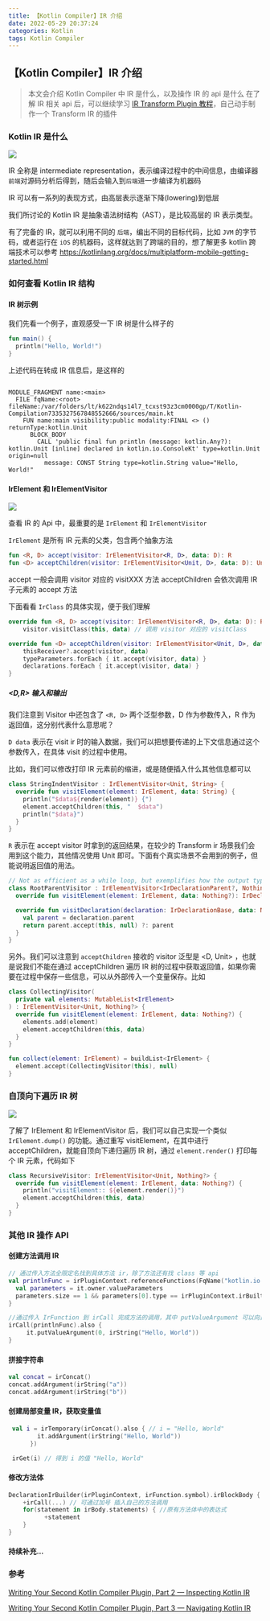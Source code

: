 ```yaml
---
title: 【Kotlin Compiler】IR 介绍
date: 2022-05-29 20:37:24
categories: Kotlin
tags: Kotlin Compiler
---
```


【Kotlin Compiler】IR 介绍
---

> 本文会介绍 Kotlin Compiler 中 IR 是什么，以及操作 IR 的 api 是什么
> 在了解 IR 相关 api 后，可以继续学习 [IR Transform Plugin 教程]()，自己动手制作一个 Transform IR 的插件

### Kotlin IR 是什么

![](./kotin_ir.png)

IR 全称是 intermediate representation，表示编译过程中的中间信息，由编译器`前端`对源码分析后得到，随后会输入到`后端`进一步编译为机器码

IR 可以有一系列的表现方式，由高层表示逐渐下降(lowering)到低层

我们所讨论的 Kotlin IR 是抽象语法树结构（AST），是比较高层的 IR 表示类型。

有了完备的 IR，就可以利用不同的 `后端`，编出不同的目标代码，比如 `JVM` 的字节码，或者运行在 `iOS` 的机器码，这样就达到了跨端的目的，想了解更多 kotlin 跨端技术可以参考 https://kotlinlang.org/docs/multiplatform-mobile-getting-started.html

### 如何查看 Kotlin IR 结构

#### IR 树示例

我们先看一个例子，直观感受一下 IR 树是什么样子的

```kotlin 
fun main() {
  println("Hello, World!")
}
```
上述代码在转成 IR 信息后，是这样的

```

MODULE_FRAGMENT name:<main>
  FILE fqName:<root> fileName:/var/folders/lt/k622ndqs14l7_tcxst93z3cm0000gp/T/Kotlin-Compilation7335327567848552666/sources/main.kt
    FUN name:main visibility:public modality:FINAL <> () returnType:kotlin.Unit
      BLOCK_BODY
        CALL 'public final fun println (message: kotlin.Any?): kotlin.Unit [inline] declared in kotlin.io.ConsoleKt' type=kotlin.Unit origin=null
          message: CONST String type=kotlin.String value="Hello, World!"
```

#### IrElement 和 IrElementVisitor


![](./visitor_1.png)

查看 IR 的 Api 中，最重要的是 `IrElement` 和 `IrElementVisitor`

`IrElement` 是所有 IR 元素的父类，包含两个抽象方法
```kotlin
fun <R, D> accept(visitor: IrElementVisitor<R, D>, data: D): R
fun <D> acceptChildren(visitor: IrElementVisitor<Unit, D>, data: D): Unit
```
accept 一般会调用 visitor 对应的 visitXXX 方法
acceptChildren 会依次调用 IR 子元素的 accept 方法

下面看看 `IrClass` 的具体实现，便于我们理解
```kotlin
override fun <R, D> accept(visitor: IrElementVisitor<R, D>, data: D): R =
    visitor.visitClass(this, data) // 调用 visitor 对应的 visitClass

override fun <D> acceptChildren(visitor: IrElementVisitor<Unit, D>, data: D) { // 遍历 IrClass 子元素，并调用对应的 accept 方法
    thisReceiver?.accept(visitor, data)
    typeParameters.forEach { it.accept(visitor, data) }
    declarations.forEach { it.accept(visitor, data) }
}
```

##### <D,R> 输入和输出

我们注意到 Visitor 中还包含了 `<R, D>` 两个泛型参数，D 作为参数传入，R 作为返回值，这分别代表什么意思呢？

`D data` 表示在 visit ir 时的输入数据，我们可以把想要传递的上下文信息通过这个参数传入，在具体 visit 的过程中使用。

比如，我们可以修改打印 IR 元素前的缩进，或是随便插入什么其他信息都可以
```kotlin
class StringIndentVisitor : IrElementVisitor<Unit, String> {
  override fun visitElement(element: IrElement, data: String) {
    println("$data${render(element)} {")
    element.acceptChildren(this, "  $data")
    println("$data}")
  }
}
```

`R` 表示在 accept visitor 时拿到的返回结果，在较少的 Transform ir 场景我们会用到这个能力，其他情况使用 Unit 即可。下面有个真实场景不会用到的例子，但能说明返回值的用法。

```kotlin
// Not as efficient as a while loop, but exemplifies how the output type could be used
class RootParentVisitor : IrElementVisitor<IrDeclarationParent?, Nothing?> {
  override fun visitElement(element: IrElement, data: Nothing?): IrDeclarationParent? = null

  override fun visitDeclaration(declaration: IrDeclarationBase, data: Nothing?): IrDeclarationParent {
    val parent = declaration.parent
    return parent.accept(this, null) ?: parent
  }
}
```

另外。我们可以注意到 `acceptChildren` 接收的 visitor 泛型是 <D, Unit> ，也就是说我们不能在通过 acceptChildren 遍历 IR 树的过程中获取返回值，如果你需要在过程中保存一些信息，可以从外部传入一个变量保存。比如

```kotlin
class CollectingVisitor(
  private val elements: MutableList<IrElement>
) : IrElementVisitor<Unit, Nothing?> {
  override fun visitElement(element: IrElement, data: Nothing?) {
    elements.add(element)
    element.acceptChildren(this, data)
  }
}

fun collect(element: IrElement) = buildList<IrElement> {
  element.accept(CollectingVisitor(this), null)
}
```

##### 

### 自顶向下遍历 IR 树

![](./visitor_2.png)

了解了 IrElement 和 IrElementVisitor 后，我们可以自己实现一个类似 `IrElement.dump()` 的功能。通过重写 visitElement，在其中进行 acceptChildren，就能自顶向下递归遍历 IR 树，通过 `element.render()` 打印每个 IR 元素，代码如下

```kotlin
class RecursiveVisitor: IrElementVisitor<Unit, Nothing?> {
  override fun visitElement(element: IrElement, data: Nothing?) {
    println("visitElement:: ${element.render()}")
    element.acceptChildren(this, data)
  }
}
```


### 其他 IR 操作 API

#### 创建方法调用 IR

```kotlin
// 通过传入方法全限定名找到具体方法 ir，除了方法还有找 class 等 api
val printlnFunc = irPluginContext.referenceFunctions(FqName("kotlin.io.println")).single {
  val parameters = it.owner.valueParameters
  parameters.size == 1 && parameters[0].type == irPluginContext.irBuiltIns.anyNType
}

//通过传入 IrFunction 到 irCall 完成方法的调用，其中 putValueArgument 可以向目标函数传入参数
irCall(printlnFunc).also {
     it.putValueArgument(0, irString("Hello, World"))
}
```

#### 拼接字符串

```kotlin
val concat = irConcat() 
concat.addArgument(irString("a")) 
concat.addArgument(irString("b"))
```

#### 创建局部变量 IR，获取变量值

```kotlin
 val i = irTemporary(irConcat().also { // i = "Hello, World"
        it.addArgument(irString("Hello, World"))
      })

 irGet(i) // 得到 i 的值 "Hello, World"
```

#### 修改方法体

```kotlin
DeclarationIrBuilder(irPluginContext, irFunction.symbol).irBlockBody {
    +irCall(...) // 可通过加号 插入自己的方法调用
    for(statement in irBody.statements) { //原有方法体中的表达式
          +statement
    }
}
```

#### 持续补充...


### 参考

[Writing Your Second Kotlin Compiler Plugin, Part 2 — Inspecting Kotlin IR](https://blog.bnorm.dev/writing-your-second-compiler-plugin-part-2)

[Writing Your Second Kotlin Compiler Plugin, Part 3 — Navigating Kotlin IR](https://blog.bnorm.dev/writing-your-second-compiler-plugin-part-3)